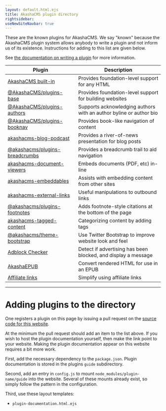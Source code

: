```yaml
---
layout: default.html.ejs
title: AkashaCMS plugin directory
rightsidebar:
useNewSiteNavbar: true
---
```


These are the known plugins for AkashaCMS.  We say "known" because the AkashaCMS plugin system allows anybody to write a plugin and not inform us of its existence.  Instructions for adding to this list are given below.

See [the documentation on writing a plugin](/akasharender/plugins-writing.html) for more information.

Plugin | Description
-------|-------------
[AkashaCMS built-in](built-in/index.html) | Provides foundation-level support for any HTML
[@AkashaCMS/plugins-base](base/index.html) | Provides foundation-level support for building websites
[@AkashaCMS/plugins-authors](authors/index.html) | Supports acknowledging authors with an author byline or author bio
[@AkashaCMS/plugins-booknav](booknav/index.html) | Provides book-like navigation of content
[akashacms-blog-podcast](blog-podcast/index.html) | Provides a river-of-news presentation for blog posts
[@akashacms/plugins-breadcrumbs](breadcrumbs/index.html) | Provides a breadcrumb trail to aid navigation
[akashacms-document-viewers](document-viewers/index.html) | Embeds documents (PDF, etc) in-line
[akashacms-embeddables](embeddables/index.html) | Assists with embedding content from other sites
[akashacms-external-links](external-links/index.html) | Useful manipulations to outbound links
[@akashacms/plugins-footnotes](footnotes/index.html) | Adds footnote-style citations at the bottom of the page
[akashacms-tagged-content](tagged-content/index.html) | Categorizing content by adding tags
[@akashacms/theme-bootstrap](theme-bootstrap/index.html) | Use Twitter Bootstrap to improve website look and feel
[Adblock Checker](adblock-checker/index.html) | Detect if advertising has been blocked, and display a message
[AkashaEPUB](akasharender-epub/index.html) | Convert rendered HTML for use in an EPUB
[Affiliate links](affiliates/index.html) | Simplify using affiliate links

<!-- 
<ul class="list-group">
<li class="list-group-item">
    <a type="button" class="btn btn-link" href="built-in/index.html">
        AkashaCMS built-in</a> Provides foundation-level support for any HTML</li>
<li class="list-group-item">
    <a type="button" class="btn btn-link" href="base/index.html">
        AkashaCMS-base</a> Provides foundation-level support for building websites</li>
<li class="list-group-item">
    <a type="button" class="btn btn-link" href="booknav/index.html">
        AkashaCMS-booknav</a> Provides book-like navigation of content</li>
<li class="list-group-item">
    <a type="button" class="btn btn-link" href="blog-podcast/index.html">
        akashacms-blog-podcast</a> Provides a river-of-news presentation for blog posts</li>
<li class="list-group-item">
    <a type="button" class="btn btn-link" href="breadcrumbs/index.html">
        akashacms-breadcrumbs</a> Provides a breadcrumb trail to aid navigation</li>
<li class="list-group-item">
    <a type="button" class="btn btn-link" href="document-viewers/index.html">
        akashacms-document-viewers</a> Embeds documents (PDF, etc) in-line</li>
<li class="list-group-item">
    <a type="button" class="btn btn-link" href="embeddables/index.html">
        akashacms-embeddables</a> Assists with embedding content from other sites</li>
<li class="list-group-item">
    <a type="button" class="btn btn-link" href="external-links/index.html">
        akashacms-external-links</a> Useful manipulations to outbound links</li>
<li class="list-group-item">
    <a type="button" class="btn btn-link" href="footnotes/index.html">
        akashacms-footnotes</a> Adds footnote-style citations at the bottom of the page</li>
<li class="list-group-item">
    <a type="button" class="btn btn-link" href="tagged-content/index.html">
        akashacms-tagged-content</a> Categorizing content by adding tags.</li>
<li class="list-group-item">
    <a type="button" class="btn btn-link" href="theme-bootstrap/index.html">
        akashacms-theme-bootstrap</a> Use Twitter Bootstrap to improve website look and feel.</li>
<li class="list-group-item">
    <a type="button" class="btn btn-link" href="adblock-checker/index.html">
        Adblock Checker</a> Detect if advertising has been blocked, and display a message</li>
<li class="list-group-item">
    <a type="button" class="btn btn-link" href="akasharender-epub/index.html">
        AkashaEPUB</a> Convert rendered HTML for use in an EPUB</li>
<li class="list-group-item">
    <a type="button" class="btn btn-link" href="affiliates/index.html">
        Affiliate links</a> Simplify using affiliate links</li>
</ul>
-->

------------------------------------

# Adding plugins to the directory

One registers a plugin on this page by issuing a pull request on the [source code for this website](https://github.com/robogeek/akashacms-website).

At the minimum the pull request should add an item to the list above.  If you wish to host the plugin documentation yourself, then make the link point to your website.  Making the plugin documentation appear on this website requires a bit more work.

First, add the necessary dependency to the `package.json`.  Plugin documentation is stored in the plugins `guide` subdirectory.

Second, add an entry in `config.js` to mount `node_modules/plugin-name/guide` into the website.  Several of these mounts already exist, so simply follow the pattern in the configuration.

Third, use these layout templates:

* `plugin-documentation.html.ejs`
